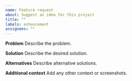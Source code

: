 ```yaml
---
name: Feature request
about: Suggest an idea for this project
title: ""
labels: enhancement
assignees: ""
---
```


**Problem**
Describe the problem.

**Solution**
Describe the desired solution.

**Alternatives**
Describe alternative solutions.

**Additional context**
Add any other context or screenshots.
